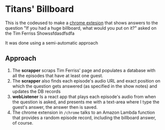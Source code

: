 # Titans' Billboard

This is the codeused to make a [chrome extesion](https://chrome.google.com/webstore/detail/titans-billboard/hhlkinjhggikceamfgghhmeglglkbkeochrome) that shows answers to the question "If you had a huge billboard, what would you put on it?" asked on the Tim Ferriss Showssfdasdfsdfa

It was done using a semi-automatic approach

## Approach
1. The **scrapper** scraps Tim Ferriss' page and populates a database with all the episodes that have at least one guest.
2. The **scrapper** also finds each episode's audio URL and exact position on which the question gets answered (as specified in the show notes) and updates the DB records
3. **webListener** Is a react app that plays each episode's audio from when the question is asked, and presents me with a text-area where I type the guest's answer, the answer then is saved.
4. The chrome extension in `/chrome` talks to an Amazon Lambda function that provides a random episode record, including the billboard answer, of course.
